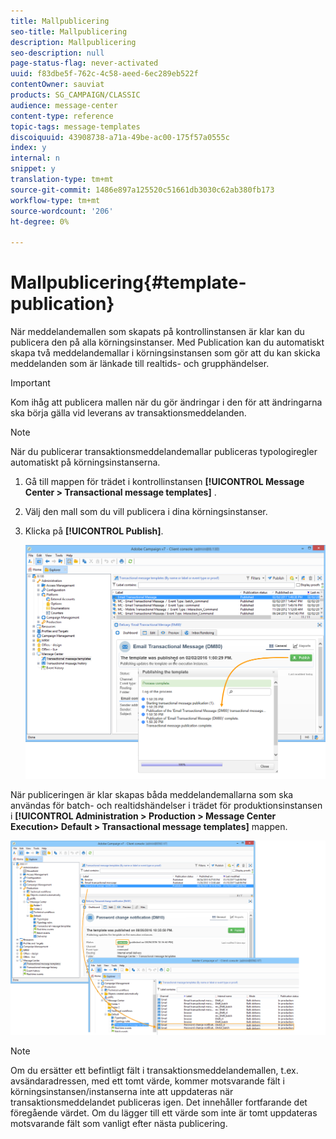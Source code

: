 ```yaml
---
title: Mallpublicering
seo-title: Mallpublicering
description: Mallpublicering
seo-description: null
page-status-flag: never-activated
uuid: f83dbe5f-762c-4c58-aeed-6ec289eb522f
contentOwner: sauviat
products: SG_CAMPAIGN/CLASSIC
audience: message-center
content-type: reference
topic-tags: message-templates
discoiquuid: 43908738-a71a-49be-ac00-175f57a0555c
index: y
internal: n
snippet: y
translation-type: tm+mt
source-git-commit: 1486e897a125520c51661db3030c62ab380fb173
workflow-type: tm+mt
source-wordcount: '206'
ht-degree: 0%

---
```



# Mallpublicering{#template-publication}

När meddelandemallen som skapats på kontrollinstansen är klar kan du publicera den på alla körningsinstanser. Med Publication kan du automatiskt skapa två meddelandemallar i körningsinstansen som gör att du kan skicka meddelanden som är länkade till realtids- och grupphändelser.

>[!IMPORTANT]
>
>Kom ihåg att publicera mallen när du gör ändringar i den för att ändringarna ska börja gälla vid leverans av transaktionsmeddelanden.

>[!NOTE]
>
>När du publicerar transaktionsmeddelandemallar publiceras typologiregler automatiskt på körningsinstanserna.

1. Gå till mappen för trädet i kontrollinstansen **[!UICONTROL Message Center > Transactional message templates]** .
1. Välj den mall som du vill publicera i dina körningsinstanser.
1. Klicka på **[!UICONTROL Publish]**.

   ![](assets/messagecenter_publish_model_008.png)

När publiceringen är klar skapas båda meddelandemallarna som ska användas för batch- och realtidshändelser i trädet för produktionsinstansen i **[!UICONTROL Administration > Production > Message Center Execution> Default > Transactional message templates]** mappen.

![](assets/messagecenter_deployed_model_001.png)

>[!NOTE]
>
>Om du ersätter ett befintligt fält i transaktionsmeddelandemallen, t.ex. avsändaradressen, med ett tomt värde, kommer motsvarande fält i körningsinstansen/instanserna inte att uppdateras när transaktionsmeddelandet publiceras igen. Det innehåller fortfarande det föregående värdet. Om du lägger till ett värde som inte är tomt uppdateras motsvarande fält som vanligt efter nästa publicering.
